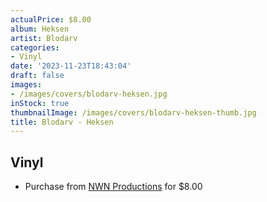 ```yaml
---
actualPrice: $8.00
album: Heksen
artist: Blodarv
categories:
- Vinyl
date: '2023-11-23T18:43:04'
draft: false
images:
- /images/covers/blodarv-heksen.jpg
inStock: true
thumbnailImage: /images/covers/blodarv-heksen-thumb.jpg
title: Blodarv - Heksen
---
```


## Vinyl
* Purchase from [NWN Productions](http://shop.nwnprod.com/index.php?route=product/product&path=76&product_id=26919&sort=pd.name&order=ASC) for $8.00
